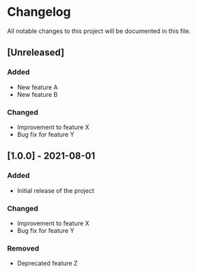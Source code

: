 # Changelog

All notable changes to this project will be documented in this file.

## [Unreleased]

### Added
- New feature A
- New feature B

### Changed
- Improvement to feature X
- Bug fix for feature Y

## [1.0.0] - 2021-08-01

### Added
- Initial release of the project

### Changed
- Improvement to feature X
- Bug fix for feature Y

### Removed
- Deprecated feature Z
